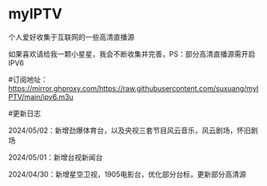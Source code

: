 # myIPTV
个人爱好收集于互联网的一些高清直播源

如果喜欢请给我一颗小星星，我会不断收集并完善，PS：部分高清直播源需开启IPV6

#订阅地址：https://mirror.ghproxy.com/https://raw.githubusercontent.com/suxuang/myIPTV/main/ipv6.m3u

#更新日志

2024/05/02：新增劲爆体育台，以及央视三套节目风云音乐，风云剧场，怀旧剧场

2024/05/01：新增台视新闻台

2024/04/30：新增星空卫视，1905电影台，优化部分台标，更新部分高清源


